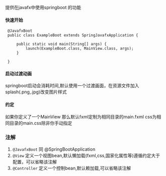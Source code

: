 提供在javafx中使用springboot 的功能

#### 快速开始

```
 @JavafxBoot
 public class ExampleBoot extends SpringJavafxApplication {
     
     public static void main(String[] args) {
         launch(ExampleBoot.class, MainView.class, args);
     }
     
 }
```

#### 启动过渡动画
springboot启动会消耗时间,默认使用一个过渡画面，在资源文件加入splash(.png,.jpg)改变图片样式

#### 约定
如果你定义了一个MainView 那么默认fxml定制为相同目录的main.fxml css为相同目录的main.css除非你手动指定



### 注解
1. `@JavafxBoot` 同 @SpringBootApplication
2. `@View` 定义一个视图bean,默认懒加载(fxml,css,国家化属性等)遵循约定大于配置，可以省略该注解
3. `@Controller` 定义一个控制bean,默认赖加载,可以省略该注解


